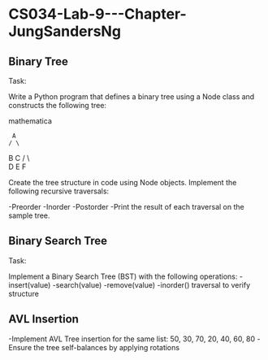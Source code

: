 # CS034-Lab-9---Chapter-JungSandersNg

## Binary Tree

Task:

Write a Python program that defines a binary tree using a Node class and constructs the
following tree:

mathematica

     A
    / \
   B   C
  / \   \
 D   E   F

Create the tree structure in code using Node objects.
Implement the following recursive traversals:

-Preorder
-Inorder
-Postorder
-Print the result of each traversal on the sample tree.

## Binary Search Tree

Task:

Implement a Binary Search Tree (BST) with the following operations:
-insert(value)
-search(value)
-remove(value)
-inorder() traversal to verify structure

## AVL Insertion

-Implement AVL Tree insertion for the same list: 50, 30, 70, 20, 40, 60, 80
-Ensure the tree self-balances by applying rotations
